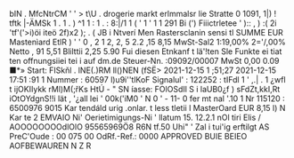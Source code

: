 bIN . MfcNtrCM ' ' > t\U . drogerie markt erlmmalsr lie Stratte 0 1091, 1|) ! tftk |-ÄMSk 1 . 1 . ) ^1 1 : 1 . : 8:|/1 1 ( ' 1 ' 1 1 291 Bi (') Fiiictrletee ' ):: , ) :( 2i 'tf'('>i)öi iteö 2f)x2 ); . ( JB i Ntverí Men Rastersclanin sensi tl SUMME EUR Mastenìard EtlR ) ' ' 0 , 2 1 2, 2, 5 2.2 ,15 8,15 MwSt-Sal2 1:19,00% 2='/,00% Netto , 91 5,51 Blilttii 2,25 5.90 Fui diesen Etnkanf t lä'!ten Sle Funkte ei tiat ten offnungsiiei tei i auf dm.de Steuer-Nn. :09092/00007 MwSt 0,00 0.09 ■*» Start: FISkňl . lNE(.)RM ll()NEN (fSË> 2021-12-15 1 ;51;27 2021-12-15 17:51 :91 1 Nummer : 60597 l)u9i''tlKoF Signalul' : 122252 : tIFdl 1 ' ,.| . 1 ¿wfl t ijOKIIykk rMl)M(;řKs HtÚ - " SN íasse: FOlOSdIl S i laUB0¿f ) sFdZt,kkI,Rt iOtOYdgnS!!i lät , '¿all lei ' 00k('iM0 ' N 0 ' - 11- 0 fer mt nal '.10 1 Nr 115120 : 6500976 9015 Kar tendáld urig .onlar. t less tletii l MasterOard EUR 8,15 l) N Kar te 2 EMVAIO Ni' Oerietimigungs-Ni ' llatum 15. 12.2.1 nOl tiri Elis / AOOOOOOOOdlOlO 95565969Ö8 R6N tf.50 Uhi" ' Zal i tui'ig erftilgt AS PreC'Oude : 00 075 00 OdRf.-Ref.: 0000 APPROVED BUIE BEIEO AOFBEWAUREN N Z R